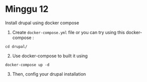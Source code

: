# Minggu 12
Install drupal using docker compose
 1. Create `docker-compose.yml` file or you can try using this docker-compose : 
 ```
 cd drupal/
 ```
 2. Use docker-compose to built it using  
 ```
 docker-compose up -d
 ```
 3. Then, config your drupal installation